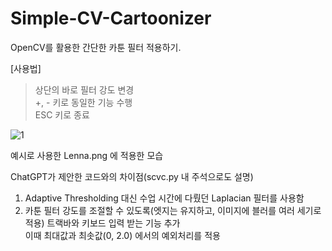# Simple-CV-Cartoonizer
OpenCV를 활용한 간단한 카툰 필터 적용하기.

[사용법]
  > 상단의 바로 필터 강도 변경   
  > +, - 키로 동일한 기능 수행   
  > ESC 키로 종료


![1](https://user-images.githubusercontent.com/74591896/227714300-f5768b2b-b4eb-4005-8dbd-e0310d4b0d55.png)

예시로 사용한 Lenna.png 에 적용한 모습

ChatGPT가 제안한 코드와의 차이점(scvc.py 내 주석으로도 설명)
1. Adaptive Thresholding 대신 수업 시간에 다뤘던 Laplacian 필터를 사용함    
2. 카툰 필터 강도를 조절할 수 있도록(엣지는 유지하고, 이미지에 블러를 여러 세기로 적용) 트랙바와 키보드 입력 받는 기능 추가   
이때 최대값과 최솟값(0, 2.0) 에서의 예외처리를 적용 
